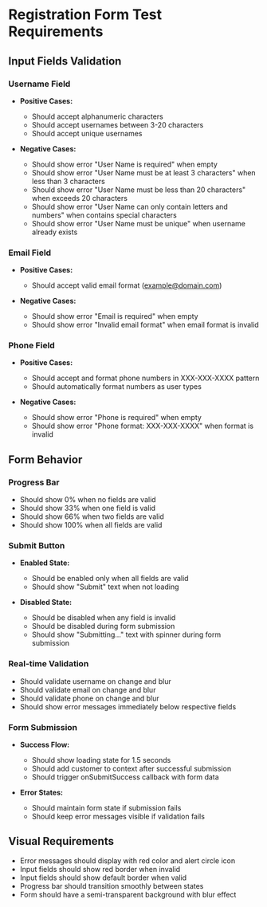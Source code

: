 # Registration Form Test Requirements

## Input Fields Validation

### Username Field
- **Positive Cases:**
  - Should accept alphanumeric characters
  - Should accept usernames between 3-20 characters
  - Should accept unique usernames
  
- **Negative Cases:**
  - Should show error "User Name is required" when empty
  - Should show error "User Name must be at least 3 characters" when less than 3 characters
  - Should show error "User Name must be less than 20 characters" when exceeds 20 characters
  - Should show error "User Name can only contain letters and numbers" when contains special characters
  - Should show error "User Name must be unique" when username already exists

### Email Field
- **Positive Cases:**
  - Should accept valid email format (example@domain.com)
  
- **Negative Cases:**
  - Should show error "Email is required" when empty
  - Should show error "Invalid email format" when email format is invalid

### Phone Field
- **Positive Cases:**
  - Should accept and format phone numbers in XXX-XXX-XXXX pattern
  - Should automatically format numbers as user types
  
- **Negative Cases:**
  - Should show error "Phone is required" when empty
  - Should show error "Phone format: XXX-XXX-XXXX" when format is invalid

## Form Behavior

### Progress Bar
- Should show 0% when no fields are valid
- Should show 33% when one field is valid
- Should show 66% when two fields are valid
- Should show 100% when all fields are valid

### Submit Button
- **Enabled State:**
  - Should be enabled only when all fields are valid
  - Should show "Submit" text when not loading
  
- **Disabled State:**
  - Should be disabled when any field is invalid
  - Should be disabled during form submission
  - Should show "Submitting..." text with spinner during form submission

### Real-time Validation
- Should validate username on change and blur
- Should validate email on change and blur
- Should validate phone on change and blur
- Should show error messages immediately below respective fields

### Form Submission
- **Success Flow:**
  - Should show loading state for 1.5 seconds
  - Should add customer to context after successful submission
  - Should trigger onSubmitSuccess callback with form data
  
- **Error States:**
  - Should maintain form state if submission fails
  - Should keep error messages visible if validation fails

## Visual Requirements
- Error messages should display with red color and alert circle icon
- Input fields should show red border when invalid
- Input fields should show default border when valid
- Progress bar should transition smoothly between states
- Form should have a semi-transparent background with blur effect 